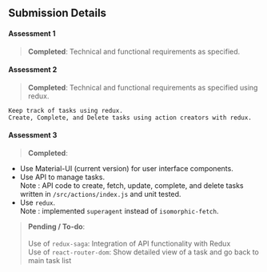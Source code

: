 ## Submission Details

#### Assessment 1		
> **Completed**: Technical and functional requirements as specified.

#### Assessment 2		
> **Completed**: Technical and functional requirements as specified using redux.

    Keep track of tasks using redux.
    Create, Complete, and Delete tasks using action creators with redux.


#### Assessment 3		
> **Completed**:
* Use Material-UI (current version) for user interface components.
* Use API to manage tasks. <br>Note : API code to create, fetch, update, complete, and delete tasks written in `/src/actions/index.js` and unit tested. 
* Use `redux`. <br>Note : implemented `superagent` instead of `isomorphic-fetch`.

> **Pending / To-do**:		
		<br>Use of `redux-saga`: Integration of API functionality with Redux
		<br>Use of `react-router-dom`: Show detailed view of a task and go back to main task list
